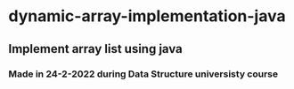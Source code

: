 # dynamic-array-implementation-java
## Implement array list using java 
### Made in 24-2-2022 during Data Structure universisty course
